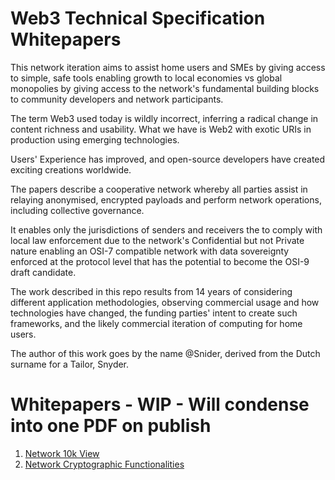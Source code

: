 # Web3 Technical Specification Whitepapers

This network iteration aims to assist home users and SMEs by giving access to simple, safe tools enabling growth to local economies vs global monopolies by giving access to the network's fundamental building blocks to community developers and network participants.

The term Web3 used today is wildly incorrect, inferring a radical change in content richness and usability. What we have is Web2 with exotic URIs in production using emerging technologies. 

Users' Experience has improved, and open-source developers have created exciting creations worldwide.

The papers describe a cooperative network whereby all parties assist in relaying anonymised, encrypted payloads and perform network operations, including collective governance. 

It enables only the jurisdictions of senders and receivers the to comply with local law enforcement due to the network's Confidential but not Private nature enabling an OSI-7 compatible network with data sovereignty enforced at the protocol level that has the potential to become the OSI-9 draft candidate.

The work described in this repo results from 14 years of considering different application methodologies, observing commercial usage and how technologies have changed, the funding parties' intent to create such frameworks, and the likely commercial iteration of computing for home users.

The author of this work goes by the name @Snider, derived from the Dutch surname for a Tailor, Snyder.

# Whitepapers - WIP - Will condense into one PDF on publish

1. [Network 10k View](1-network-10k-view.md)
2. [Network Cryptographic Functionalities](2-network-cryptographic-functionalities.md)
